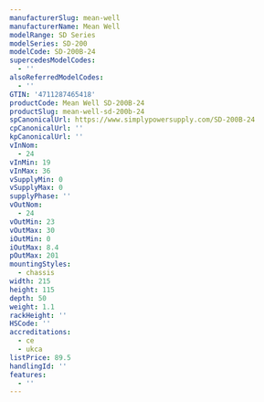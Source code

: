 ```yaml
---
manufacturerSlug: mean-well
manufacturerName: Mean Well
modelRange: SD Series
modelSeries: SD-200
modelCode: SD-200B-24
supercedesModelCodes:
  - ''
alsoReferredModelCodes:
  - ''
GTIN: '4711287465418'
productCode: Mean Well SD-200B-24
productSlug: mean-well-sd-200b-24
spCanonicalUrl: https://www.simplypowersupply.com/SD-200B-24
cpCanonicalUrl: ''
kpCanonicalUrl: ''
vInNom:
  - 24
vInMin: 19
vInMax: 36
vSupplyMin: 0
vSupplyMax: 0
supplyPhase: ''
vOutNom:
  - 24
vOutMin: 23
vOutMax: 30
iOutMin: 0
iOutMax: 8.4
pOutMax: 201
mountingStyles:
  - chassis
width: 215
height: 115
depth: 50
weight: 1.1
rackHeight: ''
HSCode: ''
accreditations:
  - ce
  - ukca
listPrice: 89.5
handlingId: ''
features:
  - ''
---
```

